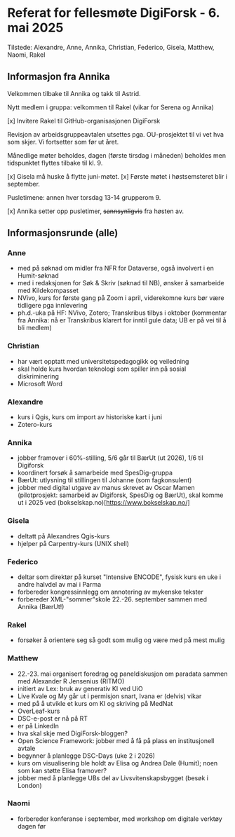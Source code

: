 # Referat for fellesmøte DigiForsk - 6. mai 2025

Tilstede: Alexandre, Anne, Annika, Christian, Federico, Gisela, Matthew, Naomi, Rakel

## Informasjon fra Annika

Velkommen tilbake til Annika og takk til Astrid.

Nytt medlem i gruppa: velkommen til Rakel (vikar for Serena og Annika)

[x] Invitere Rakel til GitHub-organisasjonen DigiForsk

Revisjon av arbeidsgruppeavtalen utsettes pga. OU-prosjektet til vi vet hva som skjer.  Vi fortsetter som før ut året.

Månedlige møter beholdes, dagen  (første tirsdag i måneden) beholdes men tidspunktet flyttes tilbake til kl. 9.  

[x] Gisela må huske å flytte juni-møtet.
[x] Første møtet i høstsemsteret blir i september.

Pusletimene: annen hver torsdag 13-14 grupperom 9.  

[x] Annika setter opp pusletimer, ~~sannsynligvis~~ fra høsten av.

## Informasjonsrunde (alle)

### Anne

- med på søknad om midler fra NFR for Dataverse, også involvert i en Humit-søknad
- med i redaksjonen for Søk & Skriv (søknad til NB), ønsker å samarbeide med Kildekompasset
- NVivo, kurs for første gang på Zoom i april, viderekomne kurs bør være tidligere pga innlevering
- ph.d.-uka på HF: NVivo, Zotero; Transkribus tilbys i oktober (kommentar fra Annika: nå er Transkribus klarert for inntil gule data; UB er på vei til å bli medlem)

### Christian

- har vært opptatt med universitetspedagogikk og veiledning
- skal holde kurs hvordan teknologi som spiller inn på sosial diskriminering
- Microsoft Word

### Alexandre

- kurs i Qgis, kurs om import av historiske kart i juni
- Zotero-kurs

### Annika

- jobber framover i 60%-stilling, 5/6 går til BærUt (ut 2026), 1/6 til Digiforsk
- koordinert forsøk å samarbeide med SpesDig-gruppa
- BærUt: utlysning til stillingen til Johanne (som fagkonsulent)
- jobber med digital utgave av manus skrevet av Oscar Mamen (pilotprosjekt: samarbeid av Digiforsk, SpesDig og BærUt), skal komme ut i 2025 ved (bokselskap.no)[https://www.bokselskap.no/]

### Gisela

- deltatt på Alexandres Qgis-kurs
- hjelper på Carpentry-kurs (UNIX shell)

### Federico

- deltar som direktør på kurset "Intensive ENCODE", fysisk kurs en uke i andre halvdel av mai i Parma
- forbereder kongressinnlegg om annotering av mykenske tekster
- forbereder XML-"sommer"skole 22.-26. september sammen med Annika (BærUt!)

### Rakel

- forsøker å orientere seg så godt som mulig og være med på mest mulig

### Matthew

- 22.-23. mai organisert foredrag og paneldiskusjon om paradata sammen med Alexander R Jensenius (RITMO)
- initiert av Lex: bruk av generativ KI ved UiO
- Live Kvale og My går ut i permisjon snart, Ivana er (delvis) vikar
- med på å utvikle et kurs om KI og skriving på MedNat
- OverLeaf-kurs
- DSC-e-post er nå på RT
- er på LinkedIn
- hva skal skje med DigiForsk-bloggen?
- Open Science Framework: jobber med å få på plass en institusjonell avtale
- begynner å planlegge DSC-Days (uke 2 i 2026)
- kurs om visualisering ble holdt av Elisa og Andrea Dale (Humit); noen som kan støtte Elisa framover?
- jobber med å planlegge UBs del av Livsvitenskapsbygget (besøk i London)

### Naomi

- forbereder konferanse i september, med workshop om digitale verktøy dagen før